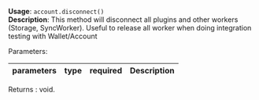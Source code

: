 **Usage**: `account.disconnect()`  
**Description**: This method will disconnect all plugins and other workers (Storage, SyncWorker). Useful to release all worker when doing integration testing with Wallet/Account

Parameters:

| parameters | type | required | Description |
| ---------- | ---- | -------- | ----------- |

Returns : void.
